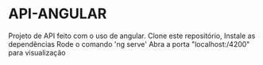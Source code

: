 # API-ANGULAR
Projeto de API feito com o uso de angular.
Clone este repositório,
Instale as dependências 
Rode o comando 'ng serve'
Abra a porta "localhost:/4200" para visualização
